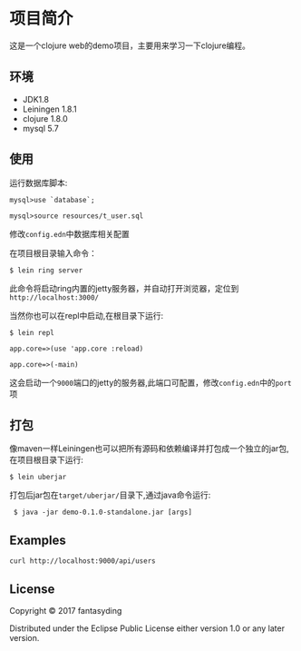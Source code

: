 # 项目简介

这是一个clojure web的demo项目，主要用来学习一下clojure编程。

## 环境

- JDK1.8
- Leiningen 1.8.1
- clojure 1.8.0
- mysql 5.7

## 使用

运行数据库脚本:
    
    mysql>use `database`;
    
    mysql>source resources/t_user.sql 
    
修改`config.edn`中数据库相关配置

在项目根目录输入命令：

    $ lein ring server
此命令将启动ring内置的jetty服务器，并自动打开浏览器，定位到`http://localhost:3000/`</p>
当然你也可以在repl中启动,在根目录下运行:

    $ lein repl
    
    app.core=>(use 'app.core :reload)
    
    app.core=>(-main)
这会启动一个`9000`端口的jetty的服务器,此端口可配置，修改`config.edn`中的`port`项

## 打包

像maven一样Leiningen也可以把所有源码和依赖编译并打包成一个独立的jar包,在项目根目录下运行:

    $ lein uberjar

打包后jar包在`target/uberjar/`目录下,通过java命令运行:

     $ java -jar demo-0.1.0-standalone.jar [args]
## Examples

    curl http://localhost:9000/api/users


## License

Copyright © 2017 fantasyding

Distributed under the Eclipse Public License either version 1.0 or any later version.
